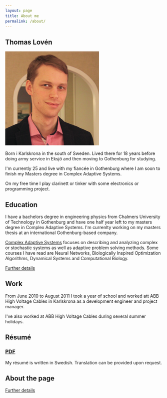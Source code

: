 ```yaml
---
layout: page
title: About me
permalink: /about/
---
```

Thomas Lovén
------------
<img src="/media/img/thomas.png" width="300" class="right">

Born i Karlskrona in the south of Sweden. Lived there for 18 years
before doing army service in Eksjö and then moving to Gothenburg for
studying.

I'm currently 25 and live with my fiancée in Gothenburg where I am soon
to finish my Masters degree in Complex Adaptive Systems.

On my free time I play clarinett or tinker with some electronics or
programming project.

Education
---------
I have a bachelors degree in engineering physics from Chalmers
University of Technology in Gothenburg and have one half year left to my
masters degree in Complex Adaptive Systems.
I'm currenlty working on my masters thesis at an international
Gothenburg-based company.

[Complex Adaptive Systems](http://studycas.com) focuses on describing
and analyzing complex or stochastic systems as well as adaptive
problem solving methods. Some courses I have read are Neural Networks,
Biologically Inspired Optimization Algorithms, Dynamical Systems and
Computational Biology.

[Further details](/about/education)

Work
----
From June 2010 to August 2011 I took a year of school and worked att ABB
High Voltage Cables in Karlskrona as a development engineer and project
manager.

I've also worked at ABB High Voltage Cables during several summer
holidays.

Résumé
------

### [PDF](/media/2013.pdf)
My résumé is written in Swedish. Translation can be provided upon request.

About the page
--------------
[Further details](/about/this-page)

